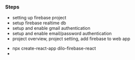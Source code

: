 ### Steps

- setting up firebase project  
- setup firebase realtime db  
- setup and enable gmail authentication  
- setup and enable email/password authentication  
- project overview, project setting, add firebase to web app  

<!-- The core Firebase JS SDK is always required and must be listed first -->
<script src="https://www.gstatic.com/firebasejs/8.0.2/firebase-app.js"></script>

<!-- TODO: Add SDKs for Firebase products that you want to use
     https://firebase.google.com/docs/web/setup#available-libraries -->

<script>
  // Your web app's Firebase configuration
  var firebaseConfig = {
    apiKey: "AIzaSyAtK0akO01LLj_EKvr9hOWi1kkgKAb9YA4",
    authDomain: "dilo-firebase-react-native.firebaseapp.com",
    databaseURL: "https://dilo-firebase-react-native.firebaseio.com",
    projectId: "dilo-firebase-react-native",
    storageBucket: "dilo-firebase-react-native.appspot.com",
    messagingSenderId: "971825074095",
    appId: "1:971825074095:web:d16678208683b811cb695a"
  };
  // Initialize Firebase
  firebase.initializeApp(firebaseConfig);
</script>

- npx create-react-app dilo-firebase-react
-
